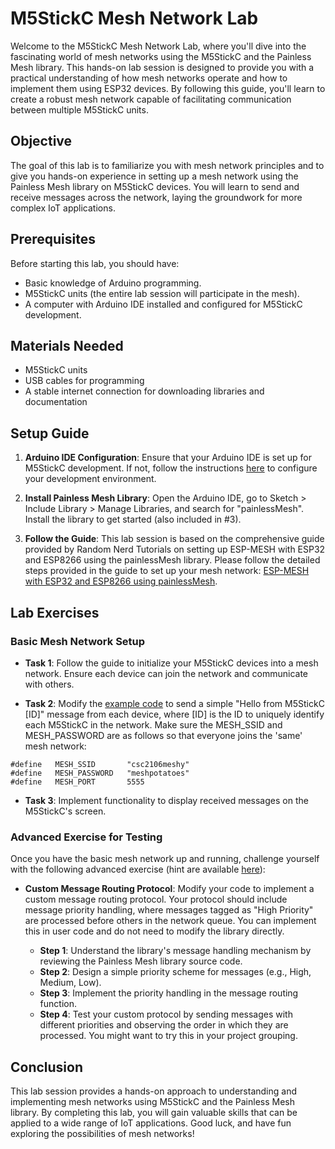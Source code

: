 # M5StickC Mesh Network Lab

Welcome to the M5StickC Mesh Network Lab, where you'll dive into the fascinating world of mesh networks using the M5StickC and the Painless Mesh library. This hands-on lab session is designed to provide you with a practical understanding of how mesh networks operate and how to implement them using ESP32 devices. By following this guide, you'll learn to create a robust mesh network capable of facilitating communication between multiple M5StickC units.

## Objective

The goal of this lab is to familiarize you with mesh network principles and to give you hands-on experience in setting up a mesh network using the Painless Mesh library on M5StickC devices. You will learn to send and receive messages across the network, laying the groundwork for more complex IoT applications.

## Prerequisites

Before starting this lab, you should have:
- Basic knowledge of Arduino programming.
- M5StickC units (the entire lab session will participate in the mesh).
- A computer with Arduino IDE installed and configured for M5StickC development.

## Materials Needed

- M5StickC units
- USB cables for programming
- A stable internet connection for downloading libraries and documentation

## Setup Guide

1. **Arduino IDE Configuration**: Ensure that your Arduino IDE is set up for M5StickC development. If not, follow the instructions [here](https://docs.m5stack.com/en/quick_start/m5stickc/arduino) to configure your development environment.

2. **Install Painless Mesh Library**: Open the Arduino IDE, go to Sketch > Include Library > Manage Libraries, and search for "painlessMesh". Install the library to get started (also included in #3).

3. **Follow the Guide**: This lab session is based on the comprehensive guide provided by Random Nerd Tutorials on setting up ESP-MESH with ESP32 and ESP8266 using the painlessMesh library. Please follow the detailed steps provided in the guide to set up your mesh network: [ESP-MESH with ESP32 and ESP8266 using painlessMesh](https://randomnerdtutorials.com/esp-mesh-esp32-esp8266-painlessmesh/).

## Lab Exercises

### Basic Mesh Network Setup

- **Task 1**: Follow the guide to initialize your M5StickC devices into a mesh network. Ensure each device can join the network and communicate with others.

- **Task 2**: Modify the [example code](mesh.ino) to send a simple "Hello from M5StickC [ID]" message from each device, where [ID] is the ID to uniquely identify each M5StickC in the network. Make sure the MESH_SSID and MESH_PASSWORD are as follows so that everyone joins the 'same' mesh network:
```
#define   MESH_SSID       "csc2106meshy"
#define   MESH_PASSWORD   "meshpotatoes"
#define   MESH_PORT       5555
```

- **Task 3**: Implement functionality to display received messages on the M5StickC's screen.

### Advanced Exercise for Testing

Once you have the basic mesh network up and running, challenge yourself with the following advanced exercise (hint are available [here](hint.md)):

- **Custom Message Routing Protocol**: Modify your code to implement a custom message routing protocol. Your protocol should include message priority handling, where messages tagged as "High Priority" are processed before others in the network queue. You can implement this in user code and do not need to modify the library directly.

  - **Step 1**: Understand the library's message handling mechanism by reviewing the Painless Mesh library source code.
  - **Step 2**: Design a simple priority scheme for messages (e.g., High, Medium, Low).
  - **Step 3**: Implement the priority handling in the message routing function.
  - **Step 4**: Test your custom protocol by sending messages with different priorities and observing the order in which they are processed. You might want to try this in your project grouping.

## Conclusion

This lab session provides a hands-on approach to understanding and implementing mesh networks using M5StickC and the Painless Mesh library. By completing this lab, you will gain valuable skills that can be applied to a wide range of IoT applications. Good luck, and have fun exploring the possibilities of mesh networks!
